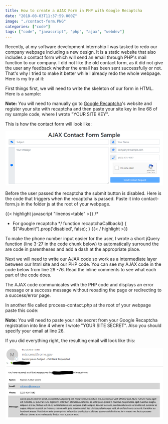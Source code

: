 ```yaml
---
title: How to create a AJAX Form in PHP with Google Recaptcha
date: "2018-08-03T11:37:59.000Z"
image: "./contact-form.PNG"
categories: ["code"]
tags: ["code", "javascript", "php", "ajax", "webdev"]
---
```


Recently, at my software development internship I was tasked to redo our company webpage including a new design.
It is a static website that also includes a contact form which will send an email through PHP's mail function to our company.
I did not like the old contact form, as it did not give the user any feedback whether the email has been sent successfully or not.
That's why I tried to make it better while I already redo the whole webpage. Here is my try at it:

First things first, we will need to write the skeleton of our form in HTML. Here is a sample:

<script src="https://gist.github.com/eckertalex/f87d92721c751ce5bd4d9cd53e0e6839.js"></script>

**Note:** You will need to manually go to [Google Recaptcha]'s website and register your site with recaptcha and then paste your site key in line 68 of my sample code, where I wrote "YOUR SITE KEY".

This is how the contact form will look like:

![contactform](./contact-form.PNG)

Before the user passed the recaptcha the submit button is disabled. Here is the code that triggers when the recaptcha is passed. Paste it into contact-form.js in the folder js at the root of your webpage.

{{< highlight javascript "linenos=table" >}}
/\*

- For google recaptcha
  \*/
  function recaptchaCallback() {
  \$("#submit").prop('disabled', false);
  }
  {{< / highlight >}}

To make the phone number input easier for the user, I wrote a short jQuery function (line 3-27 in the code chunk below) to automatically surround the are code in parentheses and add a dash at the appropriate place.

Next we will need to write our AJAX code so work as a intermediate layer between our html site and our PHP code.
You can see my AJAX code in the code below from line 29 -76. Read the inline comments to see what each part of the code does.

<script src="https://gist.github.com/eckertalex/7d17cc9ba3d842a6cbe51851c10998bf.js"></script>

The AJAX code communicates with the PHP code and displays an error message or a success message without reoading the page or redirecting to a success/error page.

In another file called process-contact.php at the root of your webpage paste this code:

<script src="https://gist.github.com/eckertalex/bb71f29b0ebba07d2c64f314c0f15c6f.js"></script>

**Note:** You will need to paste your site secret from your Google Recaptcha registration into line 4 where I wrote "YOUR SITE SECRET". Also you should specify your email at line 26.

If you did everything right, the resulting email will look like this:

![resulting_email](./email.png)

[google recaptcha]: https://www.google.com/recaptcha/intro/v3beta.html
